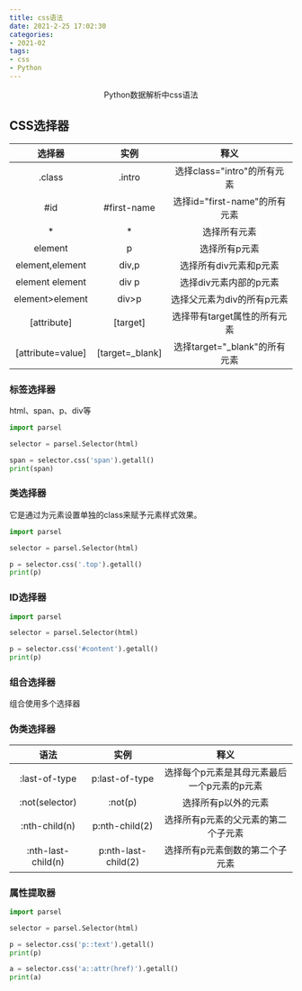 ```yaml
---
title: css语法 
date: 2021-2-25 17:02:30
categories:
- 2021-02
tags:
- css
- Python
---
```


<center> Python数据解析中css语法 </center>

<!-- more -->

## CSS选择器

|      选择器       |      实例       |             释义              |
| :---------------: | :-------------: | :---------------------------: |
|      .class       |     .intro      |  选择class="intro"的所有元素  |
|        #id        |   #first-name   | 选择id="first-name"的所有元素 |
|         *         |        *        |         选择所有元素          |
|      element      |        p        |         选择所有p元素         |
|  element,element  |      div,p      |    选择所有div元素和p元素     |
|  element element  |      div p      |    选择div元素内部的p元素     |
|  element>element  |      div>p      |  选择父元素为div的所有p元素   |
|    [attribute]    |    [target]     | 选择带有target属性的所有元素  |
| [attribute=value] | [target=_blank] | 选择target="_blank"的所有元素 |

### 标签选择器

html、span、p、div等

```python
import parsel

selector = parsel.Selector(html)

span = selector.css('span').getall()
print(span)
```



### 类选择器

它是通过为元素设置单独的class来赋予元素样式效果。

```python
import parsel

selector = parsel.Selector(html)

p = selector.css('.top').getall()
print(p)
```

### ID选择器

```python
import parsel

selector = parsel.Selector(html)

p = selector.css('#content').getall()
print(p)
```

### 组合选择器

组合使用多个选择器

### 伪类选择器

|        语法        |        实例         |                    释义                     |
| :----------------: | :-----------------: | :-----------------------------------------: |
|   :last-of-type    |   p:last-of-type    | 选择每个p元素是其母元素最后一个p元素的p元素 |
|   :not(selector)   |       :not(p)       |             选择所有p以外的元素             |
|   :nth-child(n)    |   p:nth-child(2)    |     选择所有p元素的父元素的第二个子元素     |
| :nth-last-child(n) | p:nth-last-child(2) |       选择所有p元素倒数的第二个子元素       |

### 属性提取器

```python
import parsel

selector = parsel.Selector(html)

p = selector.css('p::text').getall()
print(p)

a = selector.css('a::attr(href)').getall()
print(a)
```